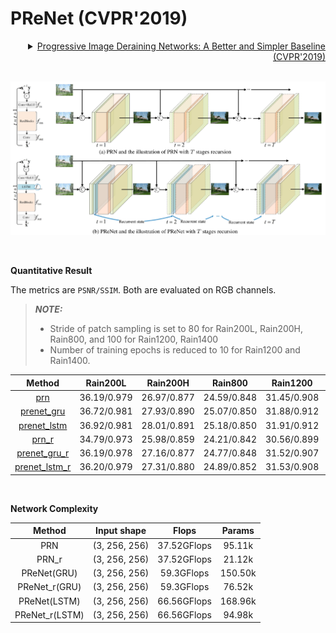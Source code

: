 # PReNet (CVPR'2019)

<details>
<summary align="right"><a href="https://openaccess.thecvf.com/content_CVPR_2019/html/Ren_Progressive_Image_Deraining_Networks_A_Better_and_Simpler_Baseline_CVPR_2019_paper.html">Progressive Image Deraining Networks: A Better and Simpler Baseline (CVPR'2019)</a></summary>

```bibtex
@inproceedings{ren2019progressive,
  title={Progressive image deraining networks: A better and simpler baseline},
  author={Ren, Dongwei and Zuo, Wangmeng and Hu, Qinghua and Zhu, Pengfei and Meng, Deyu},
  booktitle={Proceedings of the IEEE/CVF Conference on Computer Vision and Pattern Recognition},
  pages={3937--3946},
  year={2019}
}
```

</details>

<br/>

![prenet](../../figs/prenet.png)

<br/>

**Quantitative Result**

The metrics are `PSNR/SSIM`. Both are evaluated on RGB channels.

> **_NOTE:_**
>
> - Stride of patch sampling is set to 80 for Rain200L, Rain200H, Rain800, and 100 for Rain1200, Rain1400
> - Number of training epochs is reduced to 10 for Rain1200 and Rain1400.

|                          Method                           |  Rain200L   |  Rain200H   |   Rain800   |  Rain1200   |  Rain1400   |
| :-------------------------------------------------------: | :---------: | :---------: | :---------: | :---------: | :---------: |
|           [prn](/configs/prenet/prn_c32s6d5.py)           | 36.19/0.979 | 26.97/0.877 | 24.59/0.848 | 31.45/0.908 | 29.74/0.909 |
|    [prenet_gru](/configs/prenet/prenet_c32s6d5_gru.py)    | 36.72/0.981 | 27.93/0.890 | 25.07/0.850 | 31.88/0.912 | 30.30/0.913 |
|   [prenet_lstm](/configs/prenet/prenet_c32s6d5_lstm.py)   | 36.92/0.981 | 28.01/0.891 | 25.18/0.850 | 31.91/0.912 | 30.21/0.913 |
|         [prn_r](/configs/prenet/prn_c32s6d5_r.py)         | 34.79/0.973 | 25.98/0.859 | 24.21/0.842 | 30.56/0.899 | 29.12/0.901 |
|  [prenet_gru_r](/configs/prenet/prenet_c32s6d5_gru_r.py)  | 36.19/0.978 | 27.16/0.877 | 24.77/0.848 | 31.52/0.907 | 29.96/0.910 |
| [prenet_lstm_r](/configs/prenet/prenet_c32s6d5_lstm_r.py) | 36.20/0.979 | 27.31/0.880 | 24.89/0.852 | 31.53/0.908 | 29.98/0.911 |

<br/>

**Network Complexity**

|     Method     |  Input shape  |    Flops    | Params  |
| :------------: | :-----------: | :---------: | :-----: |
|      PRN       | (3, 256, 256) | 37.52GFlops | 95.11k  |
|     PRN_r      | (3, 256, 256) | 37.52GFlops | 21.12k  |
|  PReNet(GRU)   | (3, 256, 256) | 59.3GFlops  | 150.50k |
| PReNet_r(GRU)  | (3, 256, 256) | 59.3GFlops  | 76.52k  |
|  PReNet(LSTM)  | (3, 256, 256) | 66.56GFlops | 168.96k |
| PReNet_r(LSTM) | (3, 256, 256) | 66.56GFlops | 94.98k  |
